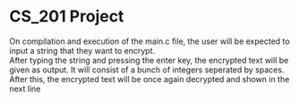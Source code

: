 # CS_201 Project

On compilation and execution of the main.c file, the user will be expected to input a string that they want to encrypt.  
After typing the string and pressing the enter key, the encrypted text will be given as output.
It will consist of a bunch of integers seperated by spaces.  
After this, the encrypted text will be once again decrypted and shown in the next line
